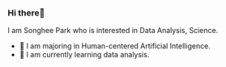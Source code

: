 ### Hi there👋
I am Songhee Park who is interested in Data Analysis, Science.

- 🔭 I am majoring in Human-centered Artificial Intelligence.
- 🌱 I am currently learning data analysis.
<!--
**sh00-git/sh00-git** is a ✨ _special_ ✨ repository because its `README.md` (this file) appears on your GitHub profile.

Here are some ideas to get you started:

- 🔭 I’m currently working on ...
- 🌱 I’m currently learning ...
- 👯 I’m looking to collaborate on ...
- 🤔 I’m looking for help with ...
- 💬 Ask me about ...
- 📫 How to reach me: ...
- 😄 Pronouns: ...
- ⚡ Fun fact: ...
-->

